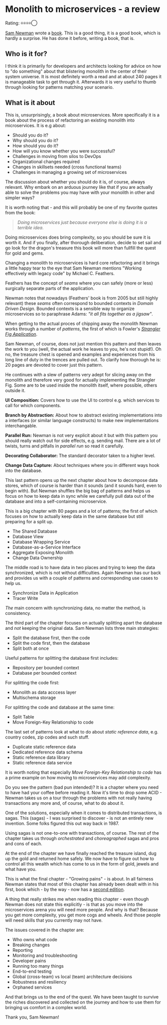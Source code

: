 # Monolith to microservices - a review

Rating: ⍟⍟⍟⍟◯  

[Sam Newman](https://samnewman.io/) wrote a [book](https://samnewman.io/books/monolith-to-microservices/). This is a good thing, it is a good book, which is hardly a surprise. He has done it before, writing a book, that is.

## Who is it for?

I think it is primarily for developers and architects
looking for advice on how to "do something" about that blistering monolith
in the center of their system universe. It is most definitely worth a read and 
at about 240 pages it is manageable task to get through it. Afterwards it
is very useful to thumb through looking for patterns matching your
scenario.

## What is it about

This is, unsurprisingly, a book about microservices. More specifically it is a book about the process of
refactoring an existing monolith into microservices. It is e.g about:

- Should you do it?
- Why should you do it?
- How should you do it?
- How will you know whether you were successful?
- Challenges in moving from silos to DevOps
- Organizational changes required
- Changes in skillsets needed (cross functional teams)
- Challenges in managing a growing set of microservices

The discussion about whether you should do it is, of course, always relevant. Why embark on
an arduous journey like that if you are actually able to solve the problems you
may have with your monolith in other and simpler ways?

It is worth noting that - and this will probably be one of my favorite quotes from the book:

>*Doing microservices just because everyone else is doing it is a terrible idea.*

Doing microservices does bring complexity, so you
should be sure it is worth it.
And if you finally, after thorough deliberation, decide to set sail and go look for the dragon's treasure this book will more than fullfill the quest for gold and gems.

Changing a monolith to microservices is hard core
refactoring and it brings a little happy tear to the eye that Sam Newman mentions "Working effectively with legacy code" by Michael C. Feathers.

Feathers has the concept of *seams* where you can
safely (more or less) surgically separate parts
of the application.

Newman notes that nowadays (Feathers' book is from 2005 but still highly relevant) these *seams* often
correspond to bounded contexts in *Domain Driven Design*. Bounded contexts is a sensible way to organize microservices so to paraphrase Adams: *"it all fits together as a jigsaw"*.

When getting to the actual proces of chipping away the monolith Newman works through a number of *patterns*, the first of which is Fowler's [*Strangler Fig Application*](https://martinfowler.com/bliki/StranglerFigApplication.html).

Sam Newman, of course, does not just mention this pattern and then leaves the work to you (well, the actual work he leaves to you, he's not stupid!). Oh no, the treasure chest is opened and examples and experiences from his long line of duty in the trences are pulled out. To clarify how thorough he is: 20 pages are devoted to cover just this pattern.

He continues with a slew of patterns very adept for slicing away on the monolith
and therefore very good for actually implementing the Strangler Fig. Some are to be used inside the monolith itself, where possible, others outside it.

**UI Composition:** Covers how to use the UI to control e.g. which services to call for
which components.

**Branch by Abstraction:** About how to abstract existing implementations into
a interfaces (or similar language constructs) to make new implementations interchangable.

**Parallel Run:** Newman is not very explicit about it but with this pattern
you should really watch out for side effects, e.g. sending mail. There are a lot of
twists, turns and pitfalls in *parallel run* so read it carefully.

**Decorating Collaborator:** The standard decorator taken to a higher level.

**Change Data Capture:** About techniques where you in different ways hook into the
database.

This last pattern opens up the next chapter about how to decompose data stores, which
of course is harder than it sounds (and it sounds hard, even to begin with). But Newman shuffles
the big bag of patterns and helps us focus on how to keep data in sync while we carefully
pull data out of the database and into a self-containing microservice.

This is a big chapter with 80 pages and a lot of patterns; the first of which
focuses on how to actually keep data in the same database but still preparing for
a split up.

- The Shared Database
- Database View
- Database Wrapping Service
- Database-as-a-Service Interface
- Aggregate Exposing Monolith
- Change Data Ownership

The middle road is to have data in two places and trying to keep the data
synchronized, which is not without difficulties. Again Newman has our
back and provides us with a couple of patterns and corresponding use cases to help us.

- Synchronize Data in Application
- Tracer Write

*The* main concern with synchronizing data, no matter the method, is consistency.

The third part of the chapter focuses on actually splitting apart the database 
and *not* keeping the original data. Sam Newman lists three main strategies:

- Split the database first, then the code
- Split the code first, then the database
- Split both at once

Useful patterns for splitting the database first includes:

- Repository per bounded context
- Database per bounded context

For splitting the code first:

- Monolith as data acccess layer
- Multischema storage

For splitting the code and database at the same time:

- Split Table
- Move Foreign-Key Relationship to code

The last set of patterns look at what to do about *static reference data*, e.g.
country codes, zip codes and such stuff.

- Duplicate static reference data
- Dedicated reference data schema
- Static reference data library
- Static reference data service

It is worth noting that especially *Move Foreign-Key Relationship to code* has a
prime example on how moving to microservices may add complexity.

Do you see the pattern (bad pun intended)? It is a chapter where you need to have had your coffee before reading it. Now it's time to drop some ACID - Newman takes us on a tour through
the problems with not really having transactions any more and, of course, what to do about it.

One of the solutions, especially when it comes to distributed transactions, is sagas. This (sagas) - I was surprised to discover - is not an entirely new invention. Some folks figured this out
way back in 1987.

Using sagas is not one-to-one with transactions, of course. The rest of the chapter takes
us through *orchestrated* and *choreagraphed* sagas and pros and cons of each.

At the end of the chapter we have finally reached the treasure island, dug up the gold and
returned home safely. We now have to figure out how to control all this wealth which
has come to us in the form of gold, jewels and what have you.

This is what the final chapter - "Growing pains" - is about. In all fairness Newman states
that most of this chapter has already been dealt with in his first, book which - by the way - now has
a [second edition](https://samnewman.io/books/building_microservices_2nd_edition/).

A thing that really strikes me when reading this chapter - even though Newman does not state this
explicitly - is that as you move into the microservices arena you will need more people.
And why is that? Because you get more complexity, you get more cogs and wheels. And those
people will need skills that you currently may not have.

The issues covered in the chapter are:

- Who owns what code
- Breaking changes
- Reporting
- Monitoring and troubleshooting
- Developer pains
- Running too many things
- End-to-end testing
- Global (cross-team) vs local (team) architecture decisions
- Robustness and resiliency
- Orphaned services

And that brings us to the end of the quest. We have been taught to survive the riches discovered
and collected on the journey and how to use them for bringing us comfort in a complex world.

Thank you, Sam Newman!
